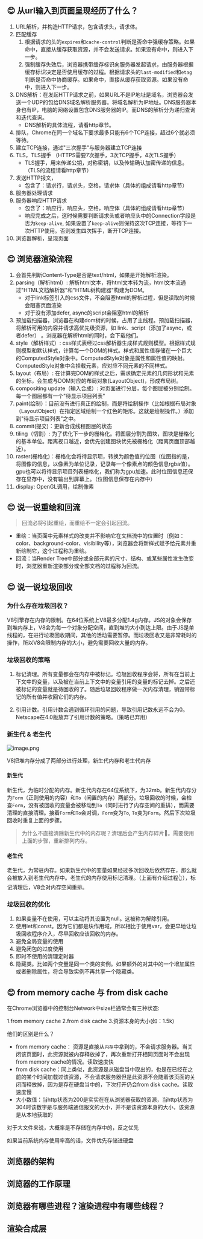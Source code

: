 ## 😊 从url输入到页面呈现经历了什么？

1. URL解析，并构造HTTP请求，包含请求头，请求体。
2. 匹配缓存
    1. 根据请求的头的`expires`和`cache-control`判断是否命中强缓存策略。如果命中，直接从缓存获取资源，并不会发送请求。如果没有命中，则进入下一步。
    2. 强制缓存失效后，浏览器携带缓存标识向服务器发起请求，由服务器根据缓存标识决定是否使用缓存的过程。根据请求头的`last-modified`和`etag`判断是否命中协商缓存。如果命中，直接从缓存获取资源。如果没有命中，则进入下一步。
3. DNS解析：在发起HTTP请求之前，如果URL不是IP地址是域名，浏览器会发送一个UDP的包给DNS域名解析服务器。将域名解析为IP地址。DNS服务器本身也有IP，电脑的网络设置包含DNS服务器的IP。而DNS的解析分为递归查询和迭代查询。
    - DNS解析的具体流程，请看http章节。
4. 排队，Chrome在同一个域名下要求最多只能有6个TCP连接，超过6个就必须等待。
5. 建立TCP连接，通过"三次握手"与服务器建立TCP连接
6. TLS，TLS握手 （HTTPS需要7次握手，3次TCP握手，4次TLS握手）
    - TLS握手，用来传递公钥，对称密钥，以及传输确认加密传递的信息。（TLS的流程请看http章节）
7. 发送HTTP报文，
    - 包含了：请求行，请求头，空格，请求体（具体的组成请看http章节）
8. 服务器处理请求
9. 服务器响应HTTP请求
    - 包含了：响应行，响应头，空格，响应体（具体的组成请看http章节）
    - 响应完成之后，这时候需要判断请求头或者响应头中的Connection字段是否为`keep-alive`, 如果设置了`keep-alive`则保持这次TCP连接，等待下一次HTTP使用。否则发生四次挥手，断开TCP连接。
10. 浏览器解析，呈现页面

## 😊 浏览器渲染流程

1. 会首先判断Content-Type是否是text/html，如果是开始解析渲染。
2. parsing（解析html）: 解析html文本，将html文本转为流，html文本流通过"HTML文档解析器"和"HTML树构建器"构建为DOM。
    - 对于link标签引入的css文件，不会阻塞html的解析过程，但是读取的时候会阻塞页面渲染
    - 对于没有添加defer, async的script会阻塞html的解析
3. 预加载扫描器，浏览器在构建dom树的时候，占用了主线程。预加载扫描器，将解析可用的内容并请求高优先级资源，如 link、script（添加了async，或者defer） 。浏览器在解析html的同时，会下载他们。
4. style（解析样式）: css样式表经过css解析器生成样式规则模型。根据样式规则模型和默认样式，计算每一个DOM的样式。样式和属性值存储在一个巨大的ComputedStyle对象中。ComputedStyle对象是属性和属性值的映射。ComputedStyle对象中会挂载元素，应对应不同元素的不同样式。
5. layout（布局）: 在计算完DOM的样式之后，需求确定元素的几何形状和元素的坐标，会生成与DOM对应的布局对象(LayoutObject)，形成布局树。
6. compositing update（输入合成）: 对页面进行分层，每个图层被分别绘制。每一个图层都有一个"待显示项目列表"
7. paint(绘制）：目前没有进行真正的绘制，而是将绘制操作（比如根据布局对象（LayoutObject）在指定区域绘制一个红色的矩形。这就是绘制操作。）添加到"待显示项目列表"之中。
8. commit(提交)：更新合成线程图层的状态
9. tiling（切割）: 为了优化下一步的栅格化。将图层分割为图块，图块是栅格化的基本单位。距离视口越近，会优先创建图块优先被栅格化（距离页面顶部越近）。
10. raster(栅格化)：栅格化会将待显示项，转换为颜色值的位图（位图指的是，将图像的信息，以像素为单位记录，记录每一个像素点的颜色信息rgba值）。gpu也可以将待显示项目列表栅格化，我们称为gpu加速。此时位图信息还保存在显存中，没有输出到屏幕上。（位图信息保存在内存中）
12. display: OpenGL调用，绘制像素

## 😊 说一说重绘和回流

> 回流必将引起重绘，而重绘不一定会引起回流。

- 重绘：当页面中元素样式的改变并不影响它在文档流中的位置时（例如：color、background-color、visibility等），浏览器会将新样式赋予给元素并重新绘制它，这个过程称为重绘。
- 回流：当Render Tree中部分或全部元素的尺寸、结构、或某些属性发生改变时，浏览器重新渲染部分或全部文档的过程称为回流。

## 😊 说一说垃圾回收

### 为什么存在垃圾回收？

V8引擎存在内存的限制。在64位系统上V8最多分配1.4g内存。JS的对象会保存到堆内存上，V8会为每一个对象分配空间，直到堆的大小到达上限。由于JS是单线程的，在进行垃圾回收期间，其他的活动需要暂停。而垃圾回收又是非常耗时的操作，所以V8会限制内存的大小，避免需要回收大量的内存。
### 垃圾回收的策略

1. 标记清理。所有变量都会在内存中被标记。垃圾回收程序会将，所有在当前上下文中的变量，以及被在当前上下文中的变量引用的变量的标记去掉。之后还被标记的变量就是待回收的了。随后垃圾回收程序做一次内存清理，销毁带标记的所有值并收回它们的内存。

2. 引用计数。引用计数会遇到循环引用的问题，导致引用记数永远不会为0。Netscape在4.0版放弃了引用计数的策略。（策略已弃用）
### 新生代 & 老生代

![image.png](https://i.loli.net/2021/04/28/nzq8Aj1csNgPkTm.png)

V8把堆内存分成了两部分进行处理，新生代内存和老生代内存
#### 新生代

新生代，为临时分配的内存。新生代内存在64位系统下，为32mb。新生代内存分为`Form`（正则使用的内容）和`To`（闲置的内存）两部分。垃圾回收的时候，会检查`Form`，没有被回收的变量会被移动到`To`（同时进行了内存空间的重排），而需要清理的直接清理。接着`Form`和`To`会对调，`Form`变为`To`, `To`变为`Form`。然后下次垃圾回收时重复上面的步骤。

> 为什么不直接清除新生代中的内存呢？清理后会产生内存碎片🧩。需要使用上面的步骤，重新排列内存。
#### 老生代

老生代，为常驻内存。如果新生代中的变量如果经过多次回收后依然存在，那么就会被放入到老生代内存中。老生代的内存使用标记清理。（上面有介绍过程👆），标记清理后，V8会对内存空间重排。
### 垃圾回收的优化

1. 如果变量不在使用，可以主动将其设置为null。这被称为解除引用。
2. 使用let和const。因为它们都是块作用域，所以相比于使用var，会更早地让垃圾回收程序介入，尽早回收应该回收的内存。
3. 避免全局变量的使用
4. 避免闭包的过度使用
5. 即时不使用的清理定时器
6. 隐藏类。比如两个变量是同一个类的实例。如果额外的对其中的一个增加属性或者删除属性，将会导致实例不再共享一个隐藏类。
## 😊 from memory cache 与 from disk cache

在Chrome浏览器中的控制台Network中size栏通常会有三种状态:

1.from memory cache
2.from disk cache
3.资源本身的大小(如：1.5k)

他们的区别是什么？

- from memory cache： 资源是直接从`内存`中拿到的，不会请求服务器。当关闭该页面时，此资源就被内存释放掉了，再次重新打开相同页面时不会出现from memory cache的情况。读取速度快
- from disk cache：同上类似，此资源是从磁盘当中取出的，也是在已经在之前的某个时间加载过该资源，不会请求服务器但是此资源不会随着该页面的关闭而释放掉，因为是存在硬盘当中的，下次打开仍会from disk cache。读取速度慢
- 大小数值：当http状态为200是实实在在从浏览器获取的资源，当http状态为304时该数字是与服务端通信报文的大小，并不是该资源本身的大小，该资源是从本地获取的



对于大文件来说，大概率是不存储在内存中的，反之优先

如果当前系统内存使用率高的话，文件优先存储进硬盘




## 浏览器的架构
## 浏览器的工作原理

## 浏览器有哪些进程？渲染进程中有哪些线程？

## 渲染合成层
